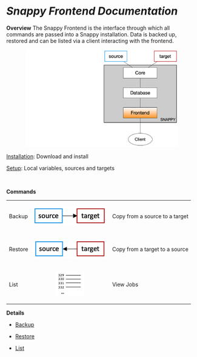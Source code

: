 # *Snappy Frontend Documentation*

**Overview**
The Snappy Frontend is the interface through which all commands are passed into a Snappy installation.  Data is backed up, restored and can be listed via a client interacting with the frontend.

<center>
<img src="images/overview.png" width="400">
</center>
  
[Installation](installation.md): Download and install

[Setup](setup.md):  Local variables, sources and targets

<br>

**Commands**

<table cellspacing="0" cellpadding="0">
<tr>
<td>Backup</td>
<td> <p align="center">
<img src="images/backupcmd.png" width="194">
</p></td>
<td>Copy from a source to a target</td>
</tr>
<tr>
<td>Restore</td>
<td><p align="center">
<img src="images/restorecmd.png" width="194"></td>
<td>Copy from a target to a source</td>
</tr>
<tr>
<td>List</td>
<td><p align="center">
<img src="images/listcmd.png" width="75"></td>
<td>View Jobs</td>
</tr>
</table>

**Details**
- [Backup](backup.md)

- [Restore](restore.md)

- [List](list.md)
